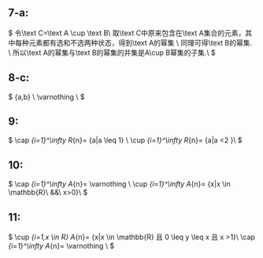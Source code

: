 ## 7-a:
$
    令\text C=\text A \cup \text B\\
    取\text C中原来包含在\text A集合的元素，其中每种元素都有选和不选两种状态，得到\text A的幂集 \\
    同理可得\text B的幂集. \\
    所以\text A的幂集与\text B的幂集的并集是A\cup B幂集的子集.\\
$

## 8-c:
$
\{a,b\} \\
\varnothing \\
$

## 9:
$
\cap _{i=1}^\infty R_{n}= \{a|a \leq 1\} \\
\cup _{i=1}^\infty R_{n}= \{a|a <2 \}\\
$

## 10:
$
\cap _{i=1}^\infty A_{n}= \varnothing \\
\cup _{i=1}^\infty A_{n}= \{x|x \in \mathbb{R}\ \&\&\ x>0\}\\
$

## 11:
$
\cup _{i=1,x \in R} A_{n}= \{x|x \in \mathbb{R} 且 0 \leq y \leq x 且 x >1\}\\
\cap _{i=1}^\infty A_{n}= \varnothing \\
$